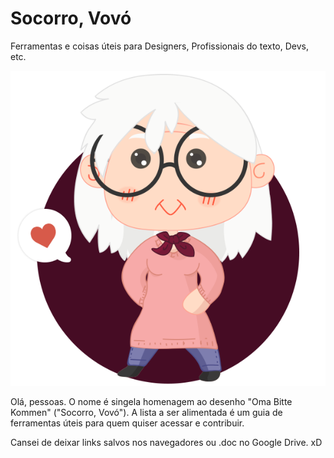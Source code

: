 # Socorro, Vovó
Ferramentas e coisas úteis para Designers, Profissionais do texto, Devs, etc.

![alt text](https://github.com/filosobella/socorrovovo/blob/master/img/socorrovovo.png)

Olá, pessoas. O nome é singela homenagem ao desenho "Oma Bitte Kommen" ("Socorro, Vovó"). A lista a ser alimentada é um guia de ferramentas úteis para quem quiser acessar e contribuir.

Cansei de deixar links salvos nos navegadores ou .doc no Google Drive. xD

